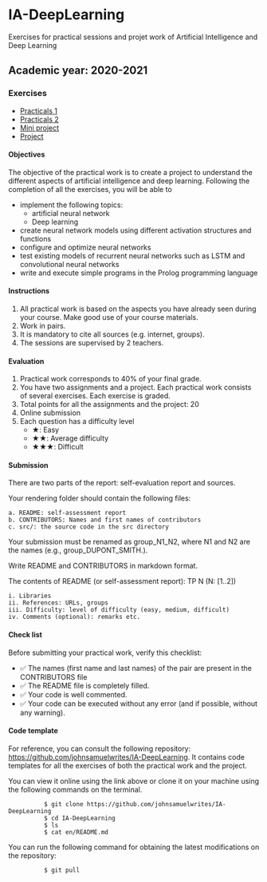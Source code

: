 # IA-DeepLearning
Exercises for practical sessions and projet work of Artificial Intelligence and Deep Learning 

## Academic year: 2020-2021
### Exercises 
* [Practicals 1](practical1/practical1.md)
* [Practicals 2](practical2/practical2.md)
* [Mini project](Project/miniproject.md)
* [Project](Project/project.md)

#### Objectives

The objective of the practical work is to create a project to understand the different aspects of artificial intelligence and deep learning. 
Following the completion of all the exercises, you will be able to

- implement the following topics:
    - artificial neural network
    - Deep learning
- create neural network models using different activation structures and functions
- configure and optimize neural networks
- test existing models of recurrent neural networks such as LSTM and convolutional neural networks
- write and execute simple programs in the Prolog programming language

#### Instructions

1.  All practical work is based on the aspects you have already seen during your course. Make good use of your course materials.
2.  Work in pairs.
3.  It is mandatory to cite all sources (e.g. internet, groups).
4.  The sessions are supervised by 2 teachers.

#### Evaluation

1.  Practical work corresponds to 40% of your final grade.
2.  You have two assignments and a project. Each practical work consists of several exercises. Each exercise is graded.
3.  Total points for all the assignments and the project: 20
4.  Online submission
5.  Each question has a difficulty level
    -   ★: Easy
    -   ★★: Average difficulty
    -   ★★★: Difficult

#### Submission

There are two parts of the report: self-evaluation report and sources.

Your rendering folder should contain the following files:

    a. README: self-assessment report
    b. CONTRIBUTORS: Names and first names of contributors
    c. src/: the source code in the src directory

Your submission must be renamed as group_N1_N2, where N1 and N2 are the names (e.g., group_DUPONT_SMITH.).

Write README and CONTRIBUTORS in markdown format.

The contents of README (or self-assessment report): TP N (N: [1..2])

    i. Libraries
    ii. References: URLs, groups
    iii. Difficulty: level of difficulty (easy, medium, difficult)
    iv. Comments (optional): remarks etc.

#### Check list

Before submitting your practical work, verify this checklist:

-   ✅ The names (first name and last names) of the pair are present in the CONTRIBUTORS file
-   ✅ The README file is completely filled.
-   ✅ Your code is well commented.
-   ✅ Your code can be executed without any error (and if possible, without any warning).

#### Code template

For reference, you can consult the following repository: <https://github.com/johnsamuelwrites/IA-DeepLearning>. It contains code templates for all the exercises of both the practical work and the project.

You can view it online using the link above or clone it on your machine using the following commands on the terminal.
```
          $ git clone https://github.com/johnsamuelwrites/IA-DeepLearning
          $ cd IA-DeepLearning
          $ ls
          $ cat en/README.md
```

You can run the following command for obtaining the latest modifications on the repository:

```
          $ git pull
```



